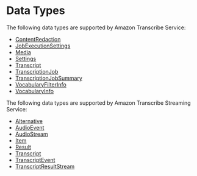 # Data Types<a name="API_Types"></a>

The following data types are supported by Amazon Transcribe Service:
+  [ContentRedaction](API_ContentRedaction.md) 
+  [JobExecutionSettings](API_JobExecutionSettings.md) 
+  [Media](API_Media.md) 
+  [Settings](API_Settings.md) 
+  [Transcript](API_Transcript.md) 
+  [TranscriptionJob](API_TranscriptionJob.md) 
+  [TranscriptionJobSummary](API_TranscriptionJobSummary.md) 
+  [VocabularyFilterInfo](API_VocabularyFilterInfo.md) 
+  [VocabularyInfo](API_VocabularyInfo.md) 

The following data types are supported by Amazon Transcribe Streaming Service:
+  [Alternative](API_streaming_Alternative.md) 
+  [AudioEvent](API_streaming_AudioEvent.md) 
+  [AudioStream](API_streaming_AudioStream.md) 
+  [Item](API_streaming_Item.md) 
+  [Result](API_streaming_Result.md) 
+  [Transcript](API_streaming_Transcript.md) 
+  [TranscriptEvent](API_streaming_TranscriptEvent.md) 
+  [TranscriptResultStream](API_streaming_TranscriptResultStream.md) 